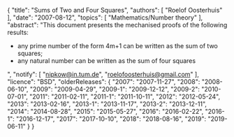 {
    "title": "Sums of Two and Four Squares",
    "authors": [
        "Roelof Oosterhuis"
    ],
    "date": "2007-08-12",
    "topics": [
        "Mathematics/Number theory"
    ],
    "abstract": "This document presents the mechanised proofs of the following results:<ul><li>any prime number of the form 4m+1 can be written as the sum of two squares;</li><li>any natural number can be written as the sum of four squares</li></ul>",
    "notify": [
        "nipkow@in.tum.de",
        "roelofoosterhuis@gmail.com"
    ],
    "licence": "BSD",
    "olderReleases": {
        "2007": "2007-11-27",
        "2008": "2008-06-10",
        "2009": "2009-04-29",
        "2009-1": "2009-12-12",
        "2009-2": "2010-07-01",
        "2011": "2011-02-11",
        "2011-1": "2011-10-11",
        "2012": "2012-05-24",
        "2013": "2013-02-16",
        "2013-1": "2013-11-17",
        "2013-2": "2013-12-11",
        "2014": "2014-08-28",
        "2015": "2015-05-27",
        "2016": "2016-02-22",
        "2016-1": "2016-12-17",
        "2017": "2017-10-10",
        "2018": "2018-08-16",
        "2019": "2019-06-11"
    }
}